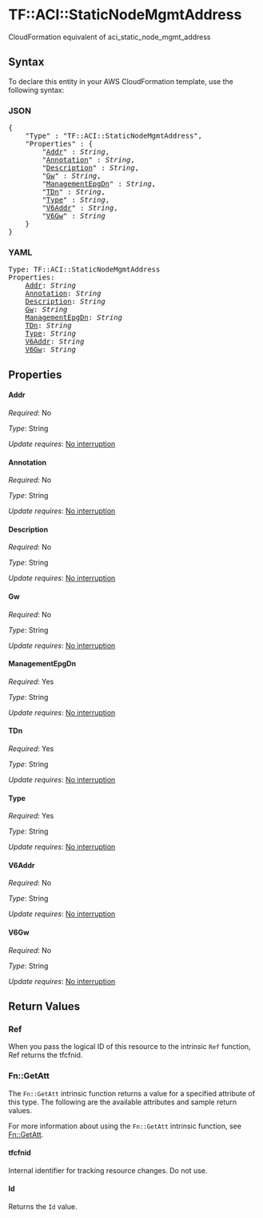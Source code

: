 # TF::ACI::StaticNodeMgmtAddress

CloudFormation equivalent of aci_static_node_mgmt_address

## Syntax

To declare this entity in your AWS CloudFormation template, use the following syntax:

### JSON

<pre>
{
    "Type" : "TF::ACI::StaticNodeMgmtAddress",
    "Properties" : {
        "<a href="#addr" title="Addr">Addr</a>" : <i>String</i>,
        "<a href="#annotation" title="Annotation">Annotation</a>" : <i>String</i>,
        "<a href="#description" title="Description">Description</a>" : <i>String</i>,
        "<a href="#gw" title="Gw">Gw</a>" : <i>String</i>,
        "<a href="#managementepgdn" title="ManagementEpgDn">ManagementEpgDn</a>" : <i>String</i>,
        "<a href="#tdn" title="TDn">TDn</a>" : <i>String</i>,
        "<a href="#type" title="Type">Type</a>" : <i>String</i>,
        "<a href="#v6addr" title="V6Addr">V6Addr</a>" : <i>String</i>,
        "<a href="#v6gw" title="V6Gw">V6Gw</a>" : <i>String</i>
    }
}
</pre>

### YAML

<pre>
Type: TF::ACI::StaticNodeMgmtAddress
Properties:
    <a href="#addr" title="Addr">Addr</a>: <i>String</i>
    <a href="#annotation" title="Annotation">Annotation</a>: <i>String</i>
    <a href="#description" title="Description">Description</a>: <i>String</i>
    <a href="#gw" title="Gw">Gw</a>: <i>String</i>
    <a href="#managementepgdn" title="ManagementEpgDn">ManagementEpgDn</a>: <i>String</i>
    <a href="#tdn" title="TDn">TDn</a>: <i>String</i>
    <a href="#type" title="Type">Type</a>: <i>String</i>
    <a href="#v6addr" title="V6Addr">V6Addr</a>: <i>String</i>
    <a href="#v6gw" title="V6Gw">V6Gw</a>: <i>String</i>
</pre>

## Properties

#### Addr

_Required_: No

_Type_: String

_Update requires_: [No interruption](https://docs.aws.amazon.com/AWSCloudFormation/latest/UserGuide/using-cfn-updating-stacks-update-behaviors.html#update-no-interrupt)

#### Annotation

_Required_: No

_Type_: String

_Update requires_: [No interruption](https://docs.aws.amazon.com/AWSCloudFormation/latest/UserGuide/using-cfn-updating-stacks-update-behaviors.html#update-no-interrupt)

#### Description

_Required_: No

_Type_: String

_Update requires_: [No interruption](https://docs.aws.amazon.com/AWSCloudFormation/latest/UserGuide/using-cfn-updating-stacks-update-behaviors.html#update-no-interrupt)

#### Gw

_Required_: No

_Type_: String

_Update requires_: [No interruption](https://docs.aws.amazon.com/AWSCloudFormation/latest/UserGuide/using-cfn-updating-stacks-update-behaviors.html#update-no-interrupt)

#### ManagementEpgDn

_Required_: Yes

_Type_: String

_Update requires_: [No interruption](https://docs.aws.amazon.com/AWSCloudFormation/latest/UserGuide/using-cfn-updating-stacks-update-behaviors.html#update-no-interrupt)

#### TDn

_Required_: Yes

_Type_: String

_Update requires_: [No interruption](https://docs.aws.amazon.com/AWSCloudFormation/latest/UserGuide/using-cfn-updating-stacks-update-behaviors.html#update-no-interrupt)

#### Type

_Required_: Yes

_Type_: String

_Update requires_: [No interruption](https://docs.aws.amazon.com/AWSCloudFormation/latest/UserGuide/using-cfn-updating-stacks-update-behaviors.html#update-no-interrupt)

#### V6Addr

_Required_: No

_Type_: String

_Update requires_: [No interruption](https://docs.aws.amazon.com/AWSCloudFormation/latest/UserGuide/using-cfn-updating-stacks-update-behaviors.html#update-no-interrupt)

#### V6Gw

_Required_: No

_Type_: String

_Update requires_: [No interruption](https://docs.aws.amazon.com/AWSCloudFormation/latest/UserGuide/using-cfn-updating-stacks-update-behaviors.html#update-no-interrupt)

## Return Values

### Ref

When you pass the logical ID of this resource to the intrinsic `Ref` function, Ref returns the tfcfnid.

### Fn::GetAtt

The `Fn::GetAtt` intrinsic function returns a value for a specified attribute of this type. The following are the available attributes and sample return values.

For more information about using the `Fn::GetAtt` intrinsic function, see [Fn::GetAtt](https://docs.aws.amazon.com/AWSCloudFormation/latest/UserGuide/intrinsic-function-reference-getatt.html).

#### tfcfnid

Internal identifier for tracking resource changes. Do not use.

#### Id

Returns the <code>Id</code> value.


